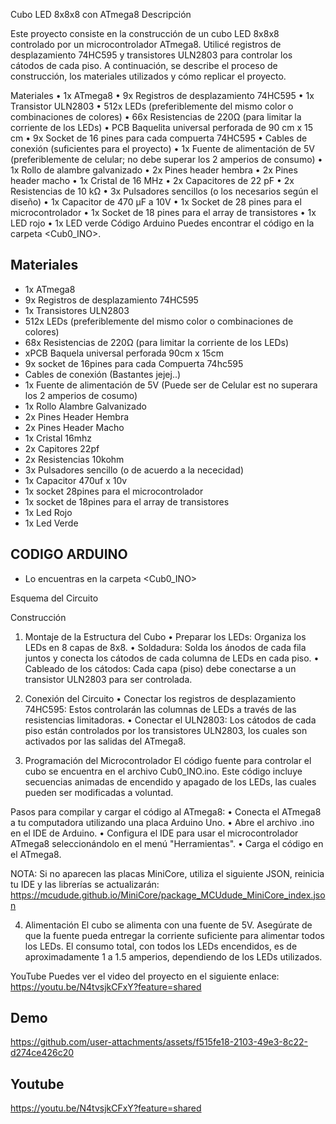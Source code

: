Cubo LED 8x8x8 con ATmega8
Descripción

Este proyecto consiste en la construcción de un cubo LED 8x8x8 controlado por un microcontrolador ATmega8. Utilicé registros de desplazamiento 74HC595 y transistores ULN2803 para controlar los cátodos de cada piso. A continuación, se describe el proceso de construcción, los materiales utilizados y cómo replicar el proyecto.

Materiales
•	1x ATmega8
•	9x Registros de desplazamiento 74HC595
•	1x Transistor ULN2803
•	512x LEDs (preferiblemente del mismo color o combinaciones de colores)
•	66x Resistencias de 220Ω (para limitar la corriente de los LEDs)
•	PCB Baquelita universal perforada de 90 cm x 15 cm
•	9x Socket de 16 pines para cada compuerta 74HC595
•	Cables de conexión (suficientes para el proyecto)
•	1x Fuente de alimentación de 5V (preferiblemente de celular; no debe superar los 2 amperios de consumo)
•	1x Rollo de alambre galvanizado
•	2x Pines header hembra
•	2x Pines header macho
•	1x Cristal de 16 MHz
•	2x Capacitores de 22 pF
•	2x Resistencias de 10 kΩ
•	3x Pulsadores sencillos (o los necesarios según el diseño)
•	1x Capacitor de 470 µF a 10V
•	1x Socket de 28 pines para el microcontrolador
•	1x Socket de 18 pines para el array de transistores
•	1x LED rojo
•	1x LED verde
Código Arduino
Puedes encontrar el código en la carpeta <Cub0_INO>.
## Materiales

- 1x ATmega8
- 9x Registros de desplazamiento 74HC595
- 1x Transistores ULN2803
- 512x LEDs (preferiblemente del mismo color o combinaciones de colores)
- 68x Resistencias de 220Ω (para limitar la corriente de los LEDs)
- xPCB Baquela universal perforada 90cm x 15cm
- 9x socket de 16pines para cada Compuerta 74hc595
- Cables de conexión (Bastantes jejej..)
- 1x Fuente de alimentación de 5V (Puede ser de Celular est no superara los 2 amperios de cosumo)
- 1x Rollo Alambre Galvanizado
- 2x Pines Header Hembra 
- 2x Pines Header Macho
- 1x Cristal 16mhz
- 2x Capitores 22pf
- 2x Resistencias 10kohm
- 3x Pulsadores sencillo (o de acuerdo a la nececidad)
- 1x Capacitor 470uf x 10v
- 1x socket 28pines para el microcontrolador
- 1x socket de 18pines para el array de transistores
- 1x Led Rojo
- 1x Led Verde

## CODIGO ARDUINO 

- Lo encuentras en la carpeta <Cub0_INO>

Esquema del Circuito

Construcción
1. Montaje de la Estructura del Cubo
• Preparar los LEDs: Organiza los LEDs en 8 capas de 8x8.
• Soldadura: Solda los ánodos de cada fila juntos y conecta los cátodos de cada columna de LEDs en cada piso.
• Cableado de los cátodos: Cada capa (piso) debe conectarse a un transistor ULN2803 para ser controlada.

2. Conexión del Circuito
• Conectar los registros de desplazamiento 74HC595: Estos controlarán las columnas de LEDs a través de las resistencias limitadoras.
• Conectar el ULN2803: Los cátodos de cada piso están controlados por los transistores ULN2803, los cuales son activados por las salidas del ATmega8.

3. Programación del Microcontrolador
El código fuente para controlar el cubo se encuentra en el archivo Cub0_INO.ino. Este código incluye secuencias animadas de encendido y apagado de los LEDs, las cuales pueden ser modificadas a voluntad.

Pasos para compilar y cargar el código al ATmega8:
• Conecta el ATmega8 a tu computadora utilizando una placa Arduino Uno.
• Abre el archivo .ino en el IDE de Arduino.
• Configura el IDE para usar el microcontrolador ATmega8 seleccionándolo en el menú "Herramientas".
• Carga el código en el ATmega8.

NOTA: Si no aparecen las placas MiniCore, utiliza el siguiente JSON, reinicia tu IDE y las librerías se actualizarán:
https://mcudude.github.io/MiniCore/package_MCUdude_MiniCore_index.json

4. Alimentación
El cubo se alimenta con una fuente de 5V. Asegúrate de que la fuente pueda entregar la corriente suficiente para alimentar todos los LEDs. El consumo total, con todos los LEDs encendidos, es de aproximadamente 1 a 1.5 amperios, dependiendo de los LEDs utilizados.


YouTube
Puedes ver el video del proyecto en el siguiente enlace:
https://youtu.be/N4tvsjkCFxY?feature=shared

## Demo

https://github.com/user-attachments/assets/f515fe18-2103-49e3-8c22-d274ce426c20

## Youtube 
https://youtu.be/N4tvsjkCFxY?feature=shared



